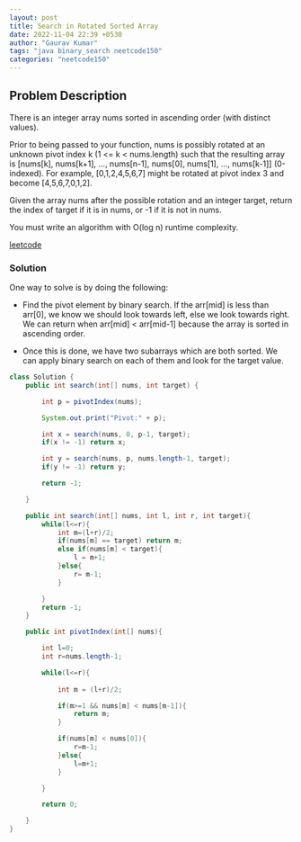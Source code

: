 ```yaml
---
layout: post
title: Search in Rotated Sorted Array
date: 2022-11-04 22:39 +0530
author: "Gaurav Kumar"
tags: "java binary_search neetcode150"
categories: "neetcode150"
---
```


## Problem Description

There is an integer array nums sorted in ascending order (with distinct values).  

Prior to being passed to your function, nums is possibly rotated at an unknown pivot index k (1 <= k < nums.length) such that the resulting array is [nums[k], nums[k+1], ..., nums[n-1], nums[0], nums[1], ..., nums[k-1]] (0-indexed). For example, [0,1,2,4,5,6,7] might be rotated at pivot index 3 and become [4,5,6,7,0,1,2].  

Given the array nums after the possible rotation and an integer target, return the index of target if it is in nums, or -1 if it is not in nums.  

You must write an algorithm with O(log n) runtime complexity.  

[leetcode](https://leetcode.com/problems/search-in-rotated-sorted-array/description/)

### Solution

One way to solve is by doing the following:

- Find the pivot element by binary search. If the arr[mid] is less than arr[0], we know we should look towards left, else we look towards right. We can return when arr[mid] < arr[mid-1] because the array is sorted in ascending order.

- Once this is done, we have two subarrays which are both sorted. We can apply binary search on each of them and look for the target value.

```java
class Solution {
    public int search(int[] nums, int target) {

        int p = pivotIndex(nums);

        System.out.print("Pivot:" + p);

        int x = search(nums, 0, p-1, target);
        if(x != -1) return x;

        int y = search(nums, p, nums.length-1, target);
        if(y != -1) return y;

        return -1;

    }

    public int search(int[] nums, int l, int r, int target){
        while(l<=r){
            int m=(l+r)/2;
            if(nums[m] == target) return m;
            else if(nums[m] < target){
                l = m+1;
            }else{
                r= m-1;
            }

        }
        return -1;
    }

    public int pivotIndex(int[] nums){

        int l=0;
        int r=nums.length-1;

        while(l<=r){
            
            int m = (l+r)/2;

            if(m>=1 && nums[m] < nums[m-1]){
                return m;
            }

            if(nums[m] < nums[0]){
                r=m-1;
            }else{
                l=m+1;
            }

        }

        return 0;

    }
}
```

